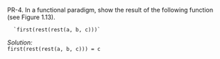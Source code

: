 PR-4. In a functional paradigm, show the result of the following function (see
      Figure 1.13).

      `first(rest(rest(a, b, c)))`

*Solution:*  
`first(rest(rest(a, b, c))) = c`
